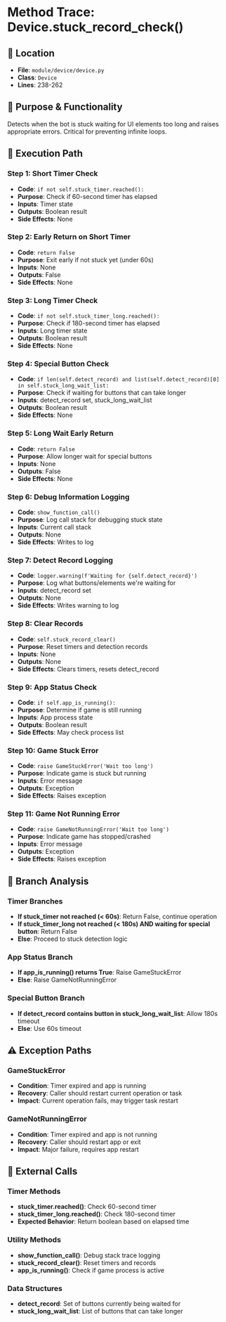 # Method Trace: Device.stuck_record_check()

## **📍 Location**
- **File**: `module/device/device.py`
- **Class**: `Device`
- **Lines**: 238-262

## **📖 Purpose & Functionality**
Detects when the bot is stuck waiting for UI elements too long and raises appropriate errors. Critical for preventing infinite loops.

## **🔄 Execution Path**

### Step 1: Short Timer Check
- **Code**: `if not self.stuck_timer.reached():`
- **Purpose**: Check if 60-second timer has elapsed
- **Inputs**: Timer state
- **Outputs**: Boolean result
- **Side Effects**: None

### Step 2: Early Return on Short Timer
- **Code**: `return False`
- **Purpose**: Exit early if not stuck yet (under 60s)
- **Inputs**: None
- **Outputs**: False
- **Side Effects**: None

### Step 3: Long Timer Check
- **Code**: `if not self.stuck_timer_long.reached():`
- **Purpose**: Check if 180-second timer has elapsed
- **Inputs**: Long timer state
- **Outputs**: Boolean result
- **Side Effects**: None

### Step 4: Special Button Check
- **Code**: `if len(self.detect_record) and list(self.detect_record)[0] in self.stuck_long_wait_list:`
- **Purpose**: Check if waiting for buttons that can take longer
- **Inputs**: detect_record set, stuck_long_wait_list
- **Outputs**: Boolean result
- **Side Effects**: None

### Step 5: Long Wait Early Return
- **Code**: `return False`
- **Purpose**: Allow longer wait for special buttons
- **Inputs**: None
- **Outputs**: False
- **Side Effects**: None

### Step 6: Debug Information Logging
- **Code**: `show_function_call()`
- **Purpose**: Log call stack for debugging stuck state
- **Inputs**: Current call stack
- **Outputs**: None
- **Side Effects**: Writes to log

### Step 7: Detect Record Logging
- **Code**: `logger.warning(f'Waiting for {self.detect_record}')`
- **Purpose**: Log what buttons/elements we're waiting for
- **Inputs**: detect_record set
- **Outputs**: None
- **Side Effects**: Writes warning to log

### Step 8: Clear Records
- **Code**: `self.stuck_record_clear()`
- **Purpose**: Reset timers and detection records
- **Inputs**: None
- **Outputs**: None
- **Side Effects**: Clears timers, resets detect_record

### Step 9: App Status Check
- **Code**: `if self.app_is_running():`
- **Purpose**: Determine if game is still running
- **Inputs**: App process state
- **Outputs**: Boolean result
- **Side Effects**: May check process list

### Step 10: Game Stuck Error
- **Code**: `raise GameStuckError('Wait too long')`
- **Purpose**: Indicate game is stuck but running
- **Inputs**: Error message
- **Outputs**: Exception
- **Side Effects**: Raises exception

### Step 11: Game Not Running Error
- **Code**: `raise GameNotRunningError('Wait too long')`
- **Purpose**: Indicate game has stopped/crashed
- **Inputs**: Error message
- **Outputs**: Exception
- **Side Effects**: Raises exception

## **🌿 Branch Analysis**

### Timer Branches
- **If stuck_timer not reached (< 60s)**: Return False, continue operation
- **If stuck_timer_long not reached (< 180s) AND waiting for special button**: Return False
- **Else**: Proceed to stuck detection logic

### App Status Branch
- **If app_is_running() returns True**: Raise GameStuckError
- **Else**: Raise GameNotRunningError

### Special Button Branch
- **If detect_record contains button in stuck_long_wait_list**: Allow 180s timeout
- **Else**: Use 60s timeout

## **⚠️ Exception Paths**

### GameStuckError
- **Condition**: Timer expired and app is running
- **Recovery**: Caller should restart current operation or task
- **Impact**: Current operation fails, may trigger task restart

### GameNotRunningError
- **Condition**: Timer expired and app is not running
- **Recovery**: Caller should restart app or exit
- **Impact**: Major failure, requires app restart

## **🔗 External Calls**

### Timer Methods
- **stuck_timer.reached()**: Check 60-second timer
- **stuck_timer_long.reached()**: Check 180-second timer
- **Expected Behavior**: Return boolean based on elapsed time

### Utility Methods
- **show_function_call()**: Debug stack trace logging
- **stuck_record_clear()**: Reset timers and records
- **app_is_running()**: Check if game process is active

### Data Structures
- **detect_record**: Set of buttons currently being waited for
- **stuck_long_wait_list**: List of buttons that can take longer
